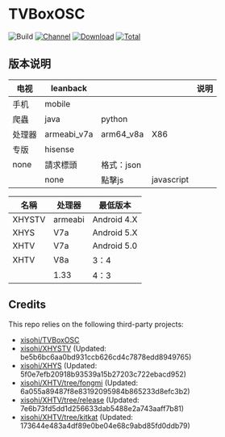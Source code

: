# TVBoxOSC

![Build](https://shields.io/github/actions/workflow/status/xisohi/TVBoxOSC/test.yml?branch=master&logo=github&label=Build)
[![Channel](https://img.shields.io/badge/Follow-Gitee-blue.svg?logo=Gitee)](https://gitee.com/xisohi/XHYSosc/releases)
[![Download](https://img.shields.io/github/v/release/xisohi/TVBoxOSC?color=orange&logoColor=orange&label=Download&logo=DocuSign)](https://github.com/xisohi/TVBoxOSC/releases/latest) 
[![Total](https://shields.io/github/downloads/xisohi/TVBoxOSC/total?logo=Bookmeter&label=Counts&logoColor=yellow&color=yellow)](https://github.com/xisohi/TVBoxOSC/releases)

## 版本说明


| 电视 | leanback |   |          | 说明 |
|----|------|------|-------------|----|
| 手机 | mobile    |  |    |    |
|  爬蟲   |  java   | python |  |    |
|  处理器  | armeabi_v7a | arm64_v8a  | X86 |    |
|  专版  | hisense   |  |         |    |
|    none | 請求標頭 | 格式：json     |    |
|    | none | 點擊js | javascript  |    |

| 名稱  | 处理器     |   最低版本  |
|------|---------|---------|
| XHYSTV | armeabi | Android 4.X |
| XHYS | V7a     | Android 5.X |
| XHTV | V7a     | Android 5.0 |
| XHTV | V8a     | 3：4     |
|      | 1.33    | 4：3     |

## Credits
This repo relies on the following third-party projects:
- [xisohi/TVBoxOSC](https://github.com/xisohi/TVBoxOSC)
- [xisohi/XHYSTV](https://github.com/xisohi/XHYSTV) (Updated: be5b6bc6aa0bd931ccb626cd4c7878edd8949765)
- [xisohi/XHYS](https://github.com/xisohi/XHYS) (Updated: 5f0e7efb20918b93539a15b27203c722ebacd952)
- [xisohi/XHTV/tree/fongmi](https://github.com/xisohi/XHTV/tree/fongmi) (Updated: 6a055a89487f8e83192095984b865233d8efc3b2)
- [xisohi/XHTV/tree/release](https://github.com/xisohi/XHTV/tree/release) (Updated: 7e6b73fd5dd1d256633dab5488e2a743aaff7b81)
- [xisohi/XHTV/tree/kitkat](https://github.com/xisohi/XHTV/tree/kitkat) (Updated: 173644e483a4df89e0be04e68c9abd85fd0ddb79)
